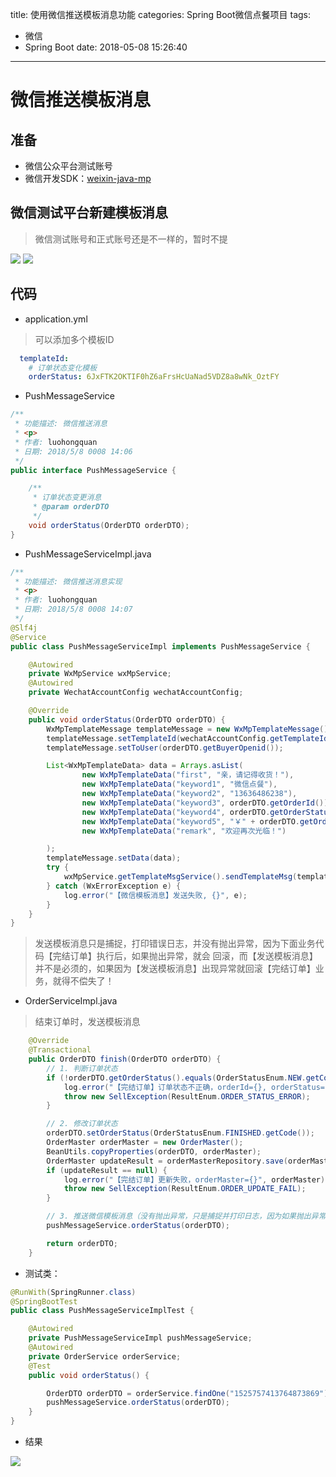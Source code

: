 title: 使用微信推送模板消息功能
categories: Spring Boot微信点餐项目
tags:
  - 微信
  - Spring Boot
date: 2018-05-08 15:26:40
---
# 微信推送模板消息  

## 准备  

* 微信公众平台测试账号  
* 微信开发SDK：[weixin-java-mp](https://github.com/Wechat-Group/weixin-java-tools)  

## 微信测试平台新建模板消息  

> 微信测试账号和正式账号还是不一样的，暂时不提  

![](http://p8hqd7oln.bkt.clouddn.com/18-5-10/47258658.jpg)
![](http://p8hqd7oln.bkt.clouddn.com/18-5-10/55601474.jpg)

## 代码  

* application.yml  

> 可以添加多个模板ID  

```yaml
  templateId:
    # 订单状态变化模板
    orderStatus: 6JxFTK2OKTIF0hZ6aFrsHcUaNad5VDZ8a8wNk_OztFY
```

* PushMessageService   

```java
/**
 * 功能描述: 微信推送消息
 * <p>
 * 作者: luohongquan
 * 日期: 2018/5/8 0008 14:06
 */
public interface PushMessageService {

    /**
     * 订单状态变更消息
     * @param orderDTO
     */
    void orderStatus(OrderDTO orderDTO);
}
```
* PushMessageServiceImpl.java  

```java
/**
 * 功能描述: 微信推送消息实现
 * <p>
 * 作者: luohongquan
 * 日期: 2018/5/8 0008 14:07
 */
@Slf4j
@Service
public class PushMessageServiceImpl implements PushMessageService {

    @Autowired
    private WxMpService wxMpService;
    @Autowired
    private WechatAccountConfig wechatAccountConfig;

    @Override
    public void orderStatus(OrderDTO orderDTO) {
        WxMpTemplateMessage templateMessage = new WxMpTemplateMessage();
        templateMessage.setTemplateId(wechatAccountConfig.getTemplateId().get("orderStatus"));
        templateMessage.setToUser(orderDTO.getBuyerOpenid());

        List<WxMpTemplateData> data = Arrays.asList(
                new WxMpTemplateData("first", "亲，请记得收货！"),
                new WxMpTemplateData("keyword1", "微信点餐"),
                new WxMpTemplateData("keyword2", "13636486238"),
                new WxMpTemplateData("keyword3", orderDTO.getOrderId()),
                new WxMpTemplateData("keyword4", orderDTO.getOrderStatusEnum().getMessage()),
                new WxMpTemplateData("keyword5", "￥" + orderDTO.getOrderAmount()),
                new WxMpTemplateData("remark", "欢迎再次光临！")

        );
        templateMessage.setData(data);
        try {
            wxMpService.getTemplateMsgService().sendTemplateMsg(templateMessage);
        } catch (WxErrorException e) {
            log.error("【微信模板消息】发送失败, {}", e);
        }
    }
}
```
> 发送模板消息只是捕捉，打印错误日志，并没有抛出异常，因为下面业务代码【完结订单】执行后，如果抛出异常，就会
回滚，而【发送模板消息】并不是必须的，如果因为【发送模板消息】出现异常就回滚【完结订单】业务，就得不偿失了！      

* OrderServiceImpl.java  

> 结束订单时，发送模板消息  

```java
    @Override
    @Transactional
    public OrderDTO finish(OrderDTO orderDTO) {
        // 1. 判断订单状态
        if (!orderDTO.getOrderStatus().equals(OrderStatusEnum.NEW.getCode())) {
            log.error("【完结订单】订单状态不正确，orderId={}, orderStatus={}", orderDTO.getOrderId(), orderDTO.getOrderStatus());
            throw new SellException(ResultEnum.ORDER_STATUS_ERROR);
        }

        // 2. 修改订单状态
        orderDTO.setOrderStatus(OrderStatusEnum.FINISHED.getCode());
        OrderMaster orderMaster = new OrderMaster();
        BeanUtils.copyProperties(orderDTO, orderMaster);
        OrderMaster updateResult = orderMasterRepository.save(orderMaster);
        if (updateResult == null) {
            log.error("【完结订单】更新失败，orderMaster={}", orderMaster);
            throw new SellException(ResultEnum.ORDER_UPDATE_FAIL);
        }

        // 3. 推送微信模板消息（没有抛出异常，只是捕捉并打印日志，因为如果抛出异常，完结订单就会回滚了，推送消息并不是非常必需的）
        pushMessageService.orderStatus(orderDTO);

        return orderDTO;
    }
```  

* 测试类：  

```java
@RunWith(SpringRunner.class)
@SpringBootTest
public class PushMessageServiceImplTest {

    @Autowired
    private PushMessageServiceImpl pushMessageService;
    @Autowired
    private OrderService orderService;
    @Test
    public void orderStatus() {

        OrderDTO orderDTO = orderService.findOne("1525757413764873869");
        pushMessageService.orderStatus(orderDTO);
    }
}
```

* 结果  

![](http://p8hqd7oln.bkt.clouddn.com/18-5-10/22669771.jpg)
